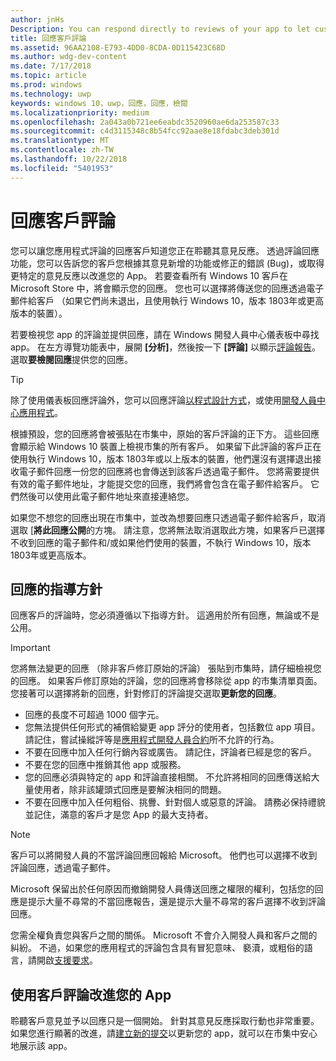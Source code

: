```yaml
---
author: jnHs
Description: You can respond directly to reviews of your app to let customers know you’re listening to their feedback.
title: 回應客戶評論
ms.assetid: 96AA2108-E793-4DD0-8CDA-0D115423C68D
ms.author: wdg-dev-content
ms.date: 7/17/2018
ms.topic: article
ms.prod: windows
ms.technology: uwp
keywords: windows 10，uwp，回應，回應，檢閱
ms.localizationpriority: medium
ms.openlocfilehash: 2a043a0b721ee6eabdc3520960ae6da253587c33
ms.sourcegitcommit: c4d3115348c8b54fcc92aae8e18fdabc3deb301d
ms.translationtype: MT
ms.contentlocale: zh-TW
ms.lasthandoff: 10/22/2018
ms.locfileid: "5401953"
---
```

# <a name="respond-to-customer-reviews"></a>回應客戶評論


您可以讓您應用程式評論的回應客戶知道您正在聆聽其意見反應。 透過評論回應功能，您可以告訴您的客戶您根據其意見新增的功能或修正的錯誤 (Bug)，或取得更特定的意見反應以改進您的 App。 若要查看所有 Windows 10 客戶在 Microsoft Store 中，將會顯示您的回應。 您也可以選擇將傳送您的回應透過電子郵件給客戶 （如果它們尚未退出，且使用執行 Windows 10，版本 1803年或更高版本的裝置）。

若要檢視您 app 的評論並提供回應，請在 Windows 開發人員中心儀表板中尋找 app。 在左方導覽功能表中，展開 **\[分析\]**，然後按一下 **\[評論\]** 以顯示[評論報告](reviews-report.md)。 選取**要檢閱回應**提供您的回應。

> [!TIP]
> 除了使用儀表板回應評論外，您可以回應評論[以程式設計方式](../monetize/submit-responses-to-app-reviews.md)，或使用[開發人員中心應用程式](https://www.microsoft.com/store/apps/dev-center/9nblggh4r5ws)。

根據預設，您的回應將會被張貼在市集中，原始的客戶評論的正下方。 這些回應會顯示給 Windows 10 裝置上檢視市集的所有客戶。 如果留下此評論的客戶正在使用執行 Windows 10，版本 1803年或以上版本的裝置，他們還沒有選擇退出接收電子郵件回應一份您的回應將也會傳送到該客戶透過電子郵件。  您將需要提供有效的電子郵件地址，才能提交您的回應，我們將會包含在電子郵件給客戶。 它們然後可以使用此電子郵件地址來直接連絡您。

如果您不想您的回應出現在市集中，並改為想要回應只透過電子郵件給客戶，取消選取 [**將此回應公開**的方塊。 請注意，您將無法取消選取此方塊，如果客戶已選擇不收到回應的電子郵件和/或如果他們使用的裝置，不執行 Windows 10，版本 1803年或更高版本。

## <a name="guidelines-for-responses"></a>回應的指導方針

回應客戶的評論時，您必須遵循以下指導方針。 這適用於所有回應，無論或不是公用。

> [!IMPORTANT]
> 您將無法變更的回應 （除非客戶修訂原始的評論） 張貼到市集時，請仔細檢視您的回應。 如果客戶修訂原始的評論，您的回應將會移除從 app 的市集清單頁面。 您接著可以選擇將新的回應，針對修訂的評論提交選取**更新您的回應**。

-   回應的長度不可超過 1000 個字元。
-   您無法提供任何形式的補償給變更 app 評分的使用者，包括數位 app 項目。 請記住，嘗試操縱評等是[應用程式開發人員合約](https://docs.microsoft.com/legal/windows/agreements/app-developer-agreement)所不允許的行為。
-   不要在回應中加入任何行銷內容或廣告。 請記住，評論者已經是您的客戶。
-   不要在您的回應中推銷其他 app 或服務。
-   您的回應必須與特定的 app 和評論直接相關。 不允許將相同的回應傳送給大量使用者，除非該罐頭式回應是要解決相同的問題。
-   不要在回應中加入任何粗俗、挑釁、針對個人或惡意的評論。 請務必保持禮貌並記住，滿意的客戶才是您 App 的最大支持者。

> [!NOTE]
> 客戶可以將開發人員的不當評論回應回報給 Microsoft。 他們也可以選擇不收到評論回應，透過電子郵件。
>
> Microsoft 保留出於任何原因而撤銷開發人員傳送回應之權限的權利，包括您的回應是提示大量不尋常的不當回應報告，還是提示大量不尋常的客戶選擇不收到評論回應。

您需全權負責您與客戶之間的關係。 Microsoft 不會介入開發人員和客戶之間的糾紛。 不過，如果您的應用程式的評論包含具有冒犯意味、 褻瀆，或粗俗的語言，請開啟[支援要求](http://go.microsoft.com/fwlink/p/?LinkID=401178)。


## <a name="use-customer-reviews-to-improve-your-app"></a>使用客戶評論改進您的 App

聆聽客戶意見並予以回應只是一個開始。 針對其意見反應採取行動也非常重要。 如果您進行顯著的改進，請[建立新的提交](app-submissions.md)以更新您的 app，就可以在市集中安心地展示該 app。
